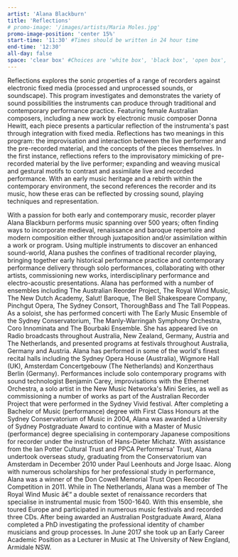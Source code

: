 ```yaml
---
artist: 'Alana Blackburn'
title: 'Reflections'
# promo-image: '/images/artists/Maria Moles.jpg'
promo-image-position: 'center 15%'
start-time: '11:30' #Times should be written in 24 hour time
end-time: '12:30'
all-day: false
space: 'clear box' #Choices are 'white box', 'black box', 'open box', 'grounds'
---
```

<!-- Description -->
Reflections explores the sonic properties of a range of recorders against electronic fixed media (processed and unprocessed sounds, or soundscape). This program investigates and demonstrates the variety of sound possibilities the instruments can produce through traditional and contemporary performance practice. Featuring female Australian composers, including a new work by electronic music composer Donna Hewitt, each piece presents a particular reflection of the instrumenta's past through integration with fixed media. Reflections has two meanings in this program: the improvisation and interaction between the live performer and the pre-recorded material, and the concepts of the pieces themselves. In the first instance, reflections refers to the improvisatory mimicking of pre-recorded material by the live performer; expanding and weaving musical and gestural motifs to contrast and assimilate live and recorded performance. With an early music heritage and a rebirth within the contemporary environment, the second references the recorder and its music, how these eras can be reflected by crossing sound, playing techniques and representation.

<!-- Bio -->
With a passion for both early and contemporary music, recorder player Alana Blackburn performs music spanning over 500 years; often finding ways to incorporate medieval, renaissance and baroque repertoire and modern composition either through juxtaposition and/or assimilation within a work or program. Using multiple instruments to discover an enhanced sound-world, Alana pushes the confines of traditional recorder playing, bringing together early historical performance practice and contemporary performance delivery through solo performances, collaborating with other artists, commissioning new works, interdisciplinary performance and electro-acoustic presentations.
Alana has performed with a number of ensembles including The Australian Reorder Project, The Royal Wind Music, The New Dutch Academy, Salut! Baroque, The Bell Shakespeare Company, Pinchgut Opera, The Sydney Consort, ThoroughBass and The Tall Poppeas. As a soloist, she has performed concerti with The Early Music Ensemble of the Sydney Conservatorium, The Manly-Warringah Symphony Orchestra, Coro Innominata and The Bourbaki Ensemble. She has appeared live on Radio broadcasts throughout Australia, New Zealand, Germany, Austria and The Netherlands, and presented programs at festivals throughout Australia, Germany and Austria. Alana has performed in some of the world's finest recital halls including the Sydney Opera House (Australia), Wigmore Hall (UK), Amsterdam Concertgebouw (The Netherlands) and Konzerthaus Berlin (Germany). Performances include solo contemporary programs with sound technologist Benjamin Carey, improvisations with the Ethernet Orchestra, a solo artist in the New Music Networka's Mini Series, as well as commissioning a number of works as part of the Australian Recorder Project that were performed in the Sydney Vivid festival.
After completing a Bachelor of Music (performance) degree with First Class Honours at the Sydney Conservatorium of Music in 2004, Alana was awarded a University of Sydney Postgraduate Award to continue with a Master of Music (performance) degree specialising in contemporary Japanese compositions for recorder under the instruction of Hans-Dieter Michatz. With assistance from the Ian Potter Cultural Trust and PPCA Performersa' Trust, Alana undertook overseas study, graduating from the Conservatorium van Amsterdam in December 2010 under Paul Leenhouts and Jorge Isaac. Along with numerous scholarships for her professional study in performance, Alana was a winner of the Don Cowell Memorial Trust Open Recorder Competition in 2011.
While in The Netherlands, Alana was a member of The Royal Wind Music â€“ a double sextet of renaissance recorders that specialise in instrumental music from 1500-1640. With this ensemble, she toured Europe and participated in numerous music festivals and recorded three CDs.
After being awarded an Australian Postgraduate Award, Alana completed a PhD investigating the professional identity of chamber musicians and group processes. In June 2017 she took up an Early Career Academic Position as a Lecturer in Music at The University of New England, Armidale NSW.
